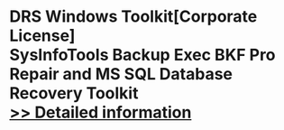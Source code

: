 # DRS Windows Toolkit[Corporate License]<br />SysInfoTools Backup Exec BKF Pro Repair and MS SQL Database Recovery Toolkit<br />[>> Detailed information](https://secure.shareit.com/shareit/product.html?productid=301009568&affiliateid=200057808)